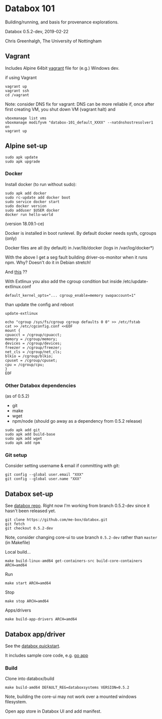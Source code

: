 # Databox 101

Building/running, and basis for provenance explorations.

Databox 0.5.2-dev, 2019-02-22

Chris Greenhalgh, The University of Nottingham

## Vagrant

Includes Alpine 64bit [vagrant](https://www.vagrantup.com/) file for (e.g.) Windows dev.

if using Vagrant
```
vagrant up
vagrant ssh
cd /vagrant
```

Note: consider DNS fix for vagrant: DNS can be more reliable if, once after first creating VM, you shut down VM (vagrant halt) and
```
vboxmanage list vms
vboxmanage modifyvm "databox-101_default_XXXX" --natdnshostresolver1 on
vagrant up
```

## Alpine set-up

```
sudo apk update
sudo apk upgrade
```

### Docker 

Install docker (to run without sudo):
```
sudo apk add docker
sudo rc-update add docker boot
sudo service docker start
sudo docker version
sudo adduser $USER docker
docker run hello-world
```
(version 18.09.1-ce)

Docker is installed in boot runlevel. 
By default docker needs sysfs, cgroups (only)

Docker files are all (by default) in /var/lib/docker (logs in /var/log/docker*)

With the above I get a seg fault building driver-os-monitor when it runs npm. Why?
Doesn't do it in Debian stretch!

And [this](https://wiki.alpinelinux.org/wiki/Docker) ??

With Extlinux you also add the cgroup condition but inside /etc/update-extlinux.conf
```
default_kernel_opts="... cgroup_enable=memory swapaccount=1"
```
than update the config and reboot
```
update-extlinux
```

```
echo "cgroup /sys/fs/cgroup cgroup defaults 0 0" >> /etc/fstab
cat >> /etc/cgconfig.conf <<EOF
mount {
cpuacct = /cgroup/cpuacct;
memory = /cgroup/memory;
devices = /cgroup/devices;
freezer = /cgroup/freezer;
net_cls = /cgroup/net_cls;
blkio = /cgroup/blkio;
cpuset = /cgroup/cpuset;
cpu = /cgroup/cpu;
}
EOF
```

### Other Databox dependencies

(as of 0.5.2)
- git
- make
- wget
- npm/node (should go away as a dependency from 0.5.2 release)

```
sudo apk add git
sudo apk add build-base
sudo apk add wget
sudo apk add npm
```



### Git setup

Consider setting username & email if committing with git:
```
git config --global user.email "XXX"
git config --global user.name "XXX"
```

## Databox set-up

See [databox repo](https://github.com/me-box/databox).
Right now I'm working from branch 0.5.2-dev since it hasn't been released yet.

```
git clone https://github.com/me-box/databox.git
git fetch
git checkout 0.5.2-dev
```
Note, consider changing core-ui to use branch `0.5.2-dev` rather than `master` (in Makefile)

Local build...
```
make build-linux-amd64 get-containers-src build-core-containers ARCH=amd64
```

Run
```
make start ARCH=amd64
```

Stop 
```
make stop ARCH=amd64
```


Apps/drivers
```
make build-app-drivers ARCH=amd64
```

## Databox app/driver

See the [databox quickstart](https://github.com/me-box/databox-quickstart/).

It includes sample core code, e.g. [go app](https://github.com/me-box/databox-quickstart/tree/0.5.2-dev/go/app)

### Build

Clone into databox/build

```
make build-amd64 DEFAULT_REG=databoxsystems VERSION=0.5.2
```
Note, building the core-ui may not work over a mounted windows filesystem.

Open app store in Databox UI and add manifest.

